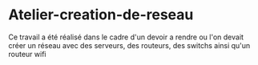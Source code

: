 # Atelier-creation-de-reseau
Ce travail a été réalisé dans le cadre d'un devoir a rendre ou l'on devait créer un réseau avec des serveurs, des routeurs, des switchs ainsi qu'un routeur wifi 
